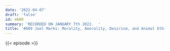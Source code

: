 ```yaml
---
date: '2022-04-07'
draft: 'false'
id: e609
summary: 'RECORDED ON JANUARY 7th 2022.  '
title: '#609 Joel Marks: Morality, Amorality, Desirism, and Animal Ethics'
---
```

{{< episode >}}

